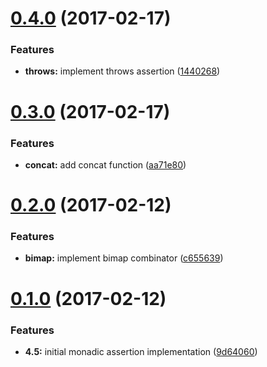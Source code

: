 <a name="0.4.0"></a>
# [0.4.0](https://github.com/TylorS/4.5/compare/v0.3.0...v0.4.0) (2017-02-17)


### Features

* **throws:** implement throws assertion ([1440268](https://github.com/TylorS/4.5/commit/1440268))



<a name="0.3.0"></a>
# [0.3.0](https://github.com/TylorS/4.5/compare/v0.2.0...v0.3.0) (2017-02-17)


### Features

* **concat:** add concat function ([aa71e80](https://github.com/TylorS/4.5/commit/aa71e80))



<a name="0.2.0"></a>
# [0.2.0](https://github.com/TylorS/4.5/compare/v0.1.0...v0.2.0) (2017-02-12)


### Features

* **bimap:** implement bimap combinator ([c655639](https://github.com/TylorS/4.5/commit/c655639))



<a name="0.1.0"></a>
# [0.1.0](https://github.com/TylorS/4.5/compare/9d64060...v0.1.0) (2017-02-12)


### Features

* **4.5:** initial monadic assertion implementation ([9d64060](https://github.com/TylorS/4.5/commit/9d64060))



